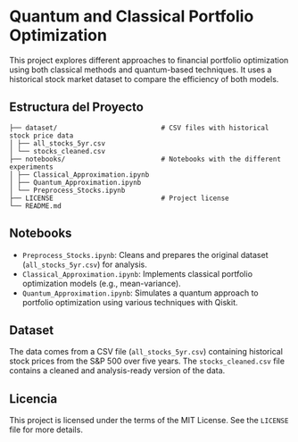 # Quantum and Classical Portfolio Optimization

This project explores different approaches to financial portfolio optimization using both classical methods and quantum-based techniques. It uses a historical stock market dataset to compare the efficiency of both models.

## Estructura del Proyecto

```
├── dataset/                          # CSV files with historical stock price data
│ ├── all_stocks_5yr.csv
│ └── stocks_cleaned.csv
├── notebooks/                        # Notebooks with the different experiments
│ ├── Classical_Approximation.ipynb
│ ├── Quantum_Approximation.ipynb
│ └── Preprocess_Stocks.ipynb
├── LICENSE                           # Project license
└── README.md
```

## Notebooks

- `Preprocess_Stocks.ipynb`: Cleans and prepares the original dataset (`all_stocks_5yr.csv`) for analysis.
- `Classical_Approximation.ipynb`: Implements classical portfolio optimization models (e.g., mean-variance).
- `Quantum_Approximation.ipynb`: Simulates a quantum approach to portfolio optimization using various techniques with Qiskit.


## Dataset

The data comes from a CSV file (`all_stocks_5yr.csv`) containing historical stock prices from the S&P 500 over five years. The `stocks_cleaned.csv` file contains a cleaned and analysis-ready version of the data.

## Licencia

This project is licensed under the terms of the MIT License. See the `LICENSE` file for more details.
